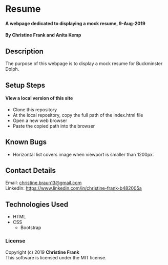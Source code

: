 # Resume

#### A webpage dedicated to displaying a mock resume, 9-Aug-2019

#### By Christine Frank and Anita Kemp

## Description
The purpose of this webpage is to display a mock resume for Buckminster Dolph.

## Setup Steps
#### View a local version of this site
* Clone this repository
* At the local repository, copy the full path of the index.html file
* Open a new web browser
* Paste the copied path into the browser

## Known Bugs
* Horizontal list covers image when viewport is smaller than 1200px.

## Contact Details
Email: christine.braun13@gmail.com  
LinkedIn: https://www.linkedin.com/in/christine-frank-b482005a

## Technologies Used
* HTML
* CSS
  * Bootstrap

### License
Copyright (c) 2019 **Christine Frank**  
This software is licensed under the MIT license.
